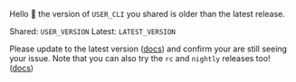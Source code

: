 Hello :wave: the version of `USER_CLI` you shared is older than the latest release.

Shared: `USER_VERSION`
Latest: `LATEST_VERSION`

Please update to the latest version ([docs](https://developer.salesforce.com/docs/atlas.en-us.sfdx_setup.meta/sfdx_setup/sfdx_setup_update_cli.htm)) and confirm your are still seeing your issue.
Note that you can also try the `rc` and `nightly` releases too! ([docs](https://developer.salesforce.com/docs/atlas.en-us.sfdx_setup.meta/sfdx_setup/sfdx_setup_install_cli_rc.htm))
